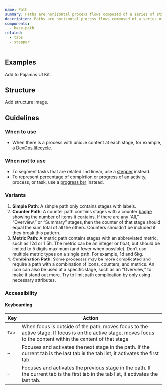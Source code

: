```yaml
---
name: Path
summary: Paths are horizontal process flows composed of a series of stages.
description: Paths are horizontal process flows composed of a series of stages.
components:
  - base-path
related:
  - tabs
  - stepper
---
```


## Examples

<story-viewer component="base-path" title="Path"></story-viewer>

<story-viewer component="base-path" story="with-popovers" title="With popovers" iframe-padding="64px 1rem"></story-viewer>

<todo>Add to Pajamas UI Kit.</todo>

## Structure

<todo>Add structure image.</todo>

## Guidelines

### When to use

- When there is a process with unique content at each stage, for example, a [DevOps lifecycle](https://about.gitlab.com/stages-devops-lifecycle/).

### When not to use

- To segment tasks that are related and linear, use a [stepper](/components/stepper) instead.
- To represent percentage of completion or progress of an activity, process, or task, use a [progress bar](/components/progress-bar) instead.

### Variants

1. **Simple Path**: A simple path only contains stages with labels.
1. **Counter Path**: A counter path contains stages with a counter [badge](/components/badge) showing the number of items it contains. If there are any ”All,” “Overview,” or “Summary” stages, then the counter of that stage should equal the sum total of all the others. Counters shouldn’t be included if they break this pattern.
1. **Metric Path**: A metric path contains stages with an abbreviated metric, such as 12d or 1.5h. The metric can be an integer or float, but should be limited to 5 digits maximum (and fewer when possible). Don’t use multiple metric types on a single path. For example, 1d and 6kg.
1. **Combination Path**: Some processes may be more complicated and require a path with a combination of icons, counters, and metrics. An icon can also be used at a specific stage, such as an “Overview,” to make it stand out more. Try to limit path complication by only using necessary attributes.

### Accessibility

#### Keyboarding

| Key | Action |
|-----|--------|
| <kbd>Tab</kbd>  | When focus is outside of the path, moves focus to the active stage. If focus is on the active stage, moves focus to the content within the content of that stage |
| <kbd>→</kbd>    | Focuses and activates the next stage in the path. If the current tab is the last tab in the tab list, it activates the first tab. |
| <kbd>←</kbd>    | Focuses and activates the previous stage in the path. If the current tab is the first tab in the tab list, it activates the last tab. |
